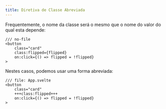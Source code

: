 ```yaml
---
title: Diretiva de Classe Abreviada
---
```


Frequentemente, o nome da classe será o mesmo que o nome do valor do qual esta depende:

```svelte
/// no-file
<button
	class="card"
	class:flipped={flipped}
	on:click={() => flipped = !flipped}
>
```

Nestes casos, podemos usar uma forma abreviada:

```svelte
/// file: App.svelte
<button
	class="card"
	+++class:flipped+++
	on:click={() => flipped = !flipped}
>
```

